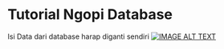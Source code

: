 # Tutorial Ngopi Database
Isi Data dari database harap diganti sendiri
[![IMAGE ALT TEXT](http://img.youtube.com/vi/QMOpN9TvBIY/0.jpg)](http://www.youtube.com/watch?v=QMOpN9TvBIY "Tutor Ngopi Database")
